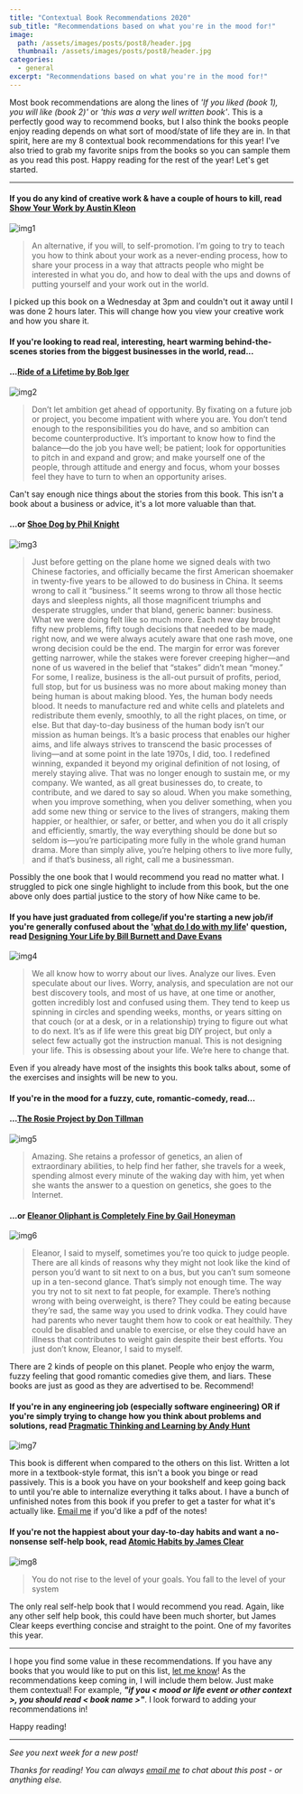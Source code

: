 ```yaml
---
title: "Contextual Book Recommendations 2020"
sub_title: "Recommendations based on what you're in the mood for!"
image: 
  path: /assets/images/posts/post8/header.jpg
  thumbnail: /assets/images/posts/post8/header.jpg
categories:
  - general
excerpt: "Recommendations based on what you're in the mood for!"
---
```

Most book recommendations are along the lines of *'If you liked (book 1), you will like (book 2)'* or *'this was a very well written book'*. This is a perfectly good way to recommend books, but I also think the books people enjoy reading depends on what sort of mood/state of life they are in. In that spirit, here are my 8 contextual book recommendations for this year! I've also tried to grab my favorite snips from the books so you can sample them as you read this post. Happy reading for the rest of the year! Let's get started.

---

#### If you do any kind of creative work & have a couple of hours to kill, read [Show Your Work by Austin Kleon](https://www.goodreads.com/book/show/18290401-show-your-work?ac=1&from_search=true&qid=br9IetvZYg&rank=1)

![img1](https://austinkleon.com/wp-content/uploads/2018/08/show_3D_wo_shadow-1-768x861.jpg)

> An alternative, if you will, to self-promotion. I’m going to try to teach you how to think about your work as a never-ending process, how to share your process in a way that attracts people who might be interested in what you do, and how to deal with the ups and downs of putting yourself and your work out in the world.

I picked up this book on a Wednesday at 3pm and couldn't out it away until I was done 2 hours later. This will change how you view your creative work and how you share it. 

#### If you're looking to read real, interesting, heart warming behind-the-scenes stories from the biggest businesses in the world, read...

#### ...[Ride of a Lifetime by Bob Iger](https://www.goodreads.com/book/show/44525305-the-ride-of-a-lifetime?ac=1&from_search=true&qid=8MWr47Vyyg&rank=2)

![img2](https://images-na.ssl-images-amazon.com/images/I/81NM735KkyL.jpg)

> Don’t let ambition get ahead of opportunity. By fixating on a future job or project, you become impatient with where you are. You don’t tend enough to the responsibilities you do have, and so ambition can become counterproductive. It’s important to know how to find the balance—do the job you have well; be patient; look for opportunities to pitch in and expand and grow; and make yourself one of the people, through attitude and energy and focus, whom your bosses feel they have to turn to when an opportunity arises.

Can't say enough nice things about the stories from this book. This isn't a book about a business or advice, it's a lot more valuable than that. 

#### ...or [Shoe Dog by Phil Knight](https://www.goodreads.com/book/show/27220736-shoe-dog?from_search=true&from_srp=true&qid=6vwLttuzoL&rank=1)

![img3](https://images-na.ssl-images-amazon.com/images/I/71XziFlh4IL.jpg)

> Just before getting on the plane home we signed deals with two Chinese factories, and officially became the first American shoemaker in twenty-five years to be allowed to do business in China. It seems wrong to call it “business.” It seems wrong to throw all those hectic days and sleepless nights, all those magnificent triumphs and desperate struggles, under that bland, generic banner: business. What we were doing felt like so much more. Each new day brought fifty new problems, fifty tough decisions that needed to be made, right now, and we were always acutely aware that one rash move, one wrong decision could be the end. The margin for error was forever getting narrower, while the stakes were forever creeping higher—and none of us wavered in the belief that “stakes” didn’t mean “money.” For some, I realize, business is the all-out pursuit of profits, period, full stop, but for us business was no more about making money than being human is about making blood. Yes, the human body needs blood. It needs to manufacture red and white cells and platelets and redistribute them evenly, smoothly, to all the right places, on time, or else. But that day-to-day business of the human body isn’t our mission as human beings. It’s a basic process that enables our higher aims, and life always strives to transcend the basic processes of living—and at some point in the late 1970s, I did, too. I redefined winning, expanded it beyond my original definition of not losing, of merely staying alive. That was no longer enough to sustain me, or my company. We wanted, as all great businesses do, to create, to contribute, and we dared to say so aloud. When you make something, when you improve something, when you deliver something, when you add some new thing or service to the lives of strangers, making them happier, or healthier, or safer, or better, and when you do it all crisply and efficiently, smartly, the way everything should be done but so seldom is—you’re participating more fully in the whole grand human drama. More than simply alive, you’re helping others to live more fully, and if that’s business, all right, call me a businessman.

Possibly the one book that I would recommend you read no matter what. I struggled to pick one single highlight to include from this book, but the one above only does partial justice to the story of how Nike came to be. 

#### If you have just graduated from college/if you're starting a new job/if you're generally confused about the '[what do I do with my life](https://psaraswat.com/general/2020/08/11/what-do-i-do.html)' question, read [Designing Your Life by Bill Burnett and Dave Evans](https://www.goodreads.com/book/show/26046333-designing-your-life?ac=1&from_search=true&qid=kDlX90n2R0&rank=1)

![img4](https://images-na.ssl-images-amazon.com/images/I/81AE76v5odL.jpg)

> We all know how to worry about our lives. Analyze our lives. Even speculate about our lives. Worry, analysis, and speculation are not our best discovery tools, and most of us have, at one time or another, gotten incredibly lost and confused using them. They tend to keep us spinning in circles and spending weeks, months, or years sitting on that couch (or at a desk, or in a relationship) trying to figure out what to do next. It’s as if life were this great big DIY project, but only a select few actually got the instruction manual. This is not designing your life. This is obsessing about your life. We’re here to change that.

Even if you already have most of the insights this book talks about, some of the exercises and insights will be new to you. 

#### If you're in the mood for a fuzzy, cute, romantic-comedy, read...

#### ...[The Rosie Project by Don Tillman](https://www.goodreads.com/book/show/16181775-the-rosie-project?ac=1&from_search=true&qid=ySK1zQtyJj&rank=1)

![img5](https://images-na.ssl-images-amazon.com/images/I/61169zqSQ+L.jpg)

> Amazing. She retains a professor of genetics, an alien of extraordinary abilities, to help find her father, she travels for a week, spending almost every minute of the waking day with him, yet when she wants the answer to a question on genetics, she goes to the Internet.

#### ...or [Eleanor Oliphant is Completely Fine by Gail Honeyman](https://www.goodreads.com/book/show/31434883-eleanor-oliphant-is-completely-fine)

![img6](https://images-na.ssl-images-amazon.com/images/I/91mzfTQ1FKL.jpg)

> Eleanor, I said to myself, sometimes you’re too quick to judge people. There are all kinds of reasons why they might not look like the kind of person you’d want to sit next to on a bus, but you can’t sum someone up in a ten-second glance. That’s simply not enough time. The way you try not to sit next to fat people, for example. There’s nothing wrong with being overweight, is there? They could be eating because they’re sad, the same way you used to drink vodka. They could have had parents who never taught them how to cook or eat healthily. They could be disabled and unable to exercise, or else they could have an illness that contributes to weight gain despite their best efforts. You just don’t know, Eleanor, I said to myself.

There are 2 kinds of people on this planet. People who enjoy the warm, fuzzy feeling that good romantic comedies give them, and liars. These books are just as good as they are advertised to be. Recommend!

#### If you're in any engineering job (especially software engineering) OR if you're simply trying to change how you think about problems and solutions, read [Pragmatic Thinking and Learning by Andy Hunt](https://www.goodreads.com/book/show/3063393-pragmatic-thinking-and-learning?ac=1&from_search=true&qid=OiVSxFu7Yg&rank=3)

![img7](https://images-na.ssl-images-amazon.com/images/I/51vzTtzCFmL._SX415_BO1,204,203,200_.jpg)

This book is different when compared to the others on this list. Written a lot more in a textbook-style format, this isn't a book you binge or read passively. This is a book you have on your bookshelf and keep going back to until you're able to internalize everything it talks about. I have a bunch of unfinished notes from this book if you prefer to get a taster for what it's actually like. [Email me](mailto:parthswat@gmail.com) if you'd like a pdf of the notes!

#### If you're not the happiest about your day-to-day habits and want a no-nonsense self-help book, read [Atomic Habits by James Clear](https://www.goodreads.com/book/show/40121378-atomic-habits?ac=1&from_search=true&qid=Euygx7QU8g&rank=1)

![img8](https://images-na.ssl-images-amazon.com/images/I/91pR9wKJ3zL.jpg)

> You do not rise to the level of your goals. You fall to the level of your system

The only real self-help book that I would recommend you read. Again, like any other self help book, this could have been much shorter, but James Clear keeps everthing concise and straight to the point. One of my favorites this year. 

---

I hope you find some value in these recommendations. If you have any books that you would like to put on this list, [let me know](mailto:parthswat@gmail.com)! As the recommendations keep coming in, I will include them below. Just make them contextual! For example, ***"if you < mood or life event or other context >, you should read < book name >"***. I look forward to adding your recommendations in!

Happy reading! 

---
*See you next week for a new post!*

*Thanks for reading! You can always [email me](mailto:parthswat@gmail.com) to chat about this post - or anything else.*